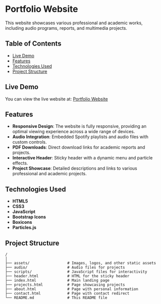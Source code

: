 # Portfolio Website

This website showcases various professional and academic works, including audio programs, reports, and multimedia projects.

## Table of Contents

- [Live Demo](#live-demo)
- [Features](#features)
- [Technologies Used](#technologies-used)
- [Project Structure](#project-structure)

## Live Demo

You can view the live website at: [Portfolio Website](https://nopeguy.github.io/Portfolio-Website-Template/)

## Features

- **Responsive Design**: The website is fully responsive, providing an optimal viewing experience across a wide range of devices.
- **Audio Integration**: Embedded Spotify playlists and audio files with custom controls.
- **PDF Downloads**: Direct download links for academic reports and projects.
- **Interactive Header**: Sticky header with a dynamic menu and particle effects.
- **Project Showcase**: Detailed descriptions and links to various professional and academic projects.

## Technologies Used

- **HTML5**
- **CSS3**
- **JavaScript**
- **Bootstrap Icons**
- **Boxicons**
- **Particles.js**

## Project Structure

```plaintext
/
│
├── assets/                 # Images, logos, and other static assets
├── audio/                  # Audio files for projects
├── scripts/                # JavaScript files for interactivity
├── header.html             # HTML for the sticky header
├── index.html              # Main landing page
├── projects.html           # Page showcasing projects
├── about.html              # Page with personal information
├── contact.html            # Page with contact redirect
└── README.md               # This README file
